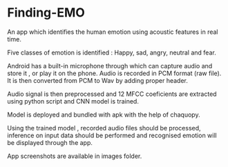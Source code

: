 # Finding-EMO
An app which identifies the human emotion using acoustic features in real time.

Five classes of emotion is identified : Happy, sad, angry, neutral and fear.


Android has a built-in microphone through which  can capture audio and store it , or play it on the phone. Audio is recorded in PCM format (raw file). It is then converted from PCM to Wav by adding proper header.
 
Audio signal is then preprocessed and 12 MFCC coeficients are extracted using python script and CNN model is trained.


Model is deployed and bundled with apk with the help of chaquopy.


Using the trained model , recorded audio files should be  processed, inference on input data should be  performed and recognised emotion will be displayed through the app.


App screenshots are available in images folder.


